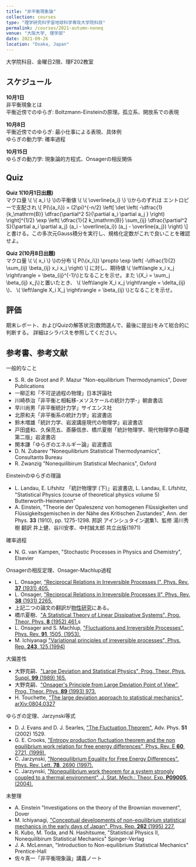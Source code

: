 ```yaml
---
title: "非平衡現象論"
collection: courses
type: "理学研究科宇宙地球科学専攻大学院科目"
permalink: /courses/2021-autumn-noneq
venue: "大阪大学, 理学部"
date: 2021-09-26
location: "Osaka, Japan"
---
```


大学院科目、金曜日2限、理F202教室


スケジュール
-----
**10月1日**  
非平衡現象とは  
平衡近傍でのゆらぎ: Boltzmann-Einsteinの原理。孤立系、開放系での表現  

**10月8日**  
平衡近傍でのゆらぎ: 最小仕事による表現、具体例  
ゆらぎの動力学: 確率過程

**10月15日**  
ゆらぎの動力学: 現象論的方程式、Onsagerの相反関係



Quiz
----
**Quiz 1(10月1日出題)**  
マクロ量 \\( \\{ a_i \\} \\)の平衡値 \\( \\{ \overline{a_i} \\} \\)からのずれは
エントロピーで支配され
\\[
P(\\{a_i\\}) = (2\pi)^{-n/2} \left[ \det \left(
-\dfrac{1}{k_\mathrm{B}} \dfrac{\partial^2 S}{\partial a_i \partial a_j }
 \right)
 \right]^{1/2}
\exp \left(
\dfrac{1}{2 k_\mathrm{B}}
\sum_{ij} \dfrac{\partial^2 S}{\partial a_i \partial a_j} (a_i - \overline{a_i}) (a_j - \overline{a_j})
\right)
\\]
と書ける。この多次元Gauss積分を実行し、規格化定数がこれで良いことを確認せよ。

**Quiz 2(10月8日出題)**  
マクロ量 \\( \\{ x_i \\} \\)の分布
\\[
P(\\{x_i\\}) \propto
\exp \left(
-\dfrac{1}{2}
\sum_{ij} \beta_{ij} x_i x_j
\right)
\\]
に対し、期待値 \\( \left\langle x_i x_j \right\rangle = \beta_{ij}^{-1}\\)となることを示せ。また
\\(X_i = \sum_j \beta_{ij} x_j\\)と置いたとき、
\\( \left\langle X_i x_j \right\rangle = \delta_{ij} \\)、
\\( \left\langle X_i X_j \right\rangle = \beta_{ij} \\)となることを示せ。





評価
---
期末レポート、およびQuizの解答状況(数問選んで、最後に提出)をみて総合的に判断する。
詳細はシラバスを参照してください。


参考書、参考文献
-------------
一般的なこと
* S. R. de Groot and P. Mazur "Non-equilibrium Thermodynamics", Dover Publications
* 一柳正和「不可逆過程の物理」日本評論社
* 川崎恭治「非平衡と相転移-メソスケールの統計力学-」朝倉書店
* 早川尚男「非平衡統計力学」サイエンス社
* 北原和夫「非平衡系の統計力学」岩波書店
* 鈴木増雄「統計力学、岩波講座現代の物理学」岩波書店
* 戸田盛和、久保亮五、斎藤信彦、橋爪夏樹「統計物理学、現代物理学の基礎第二版」岩波書店
* 関本謙「ゆらぎのエネルギー論」岩波書店
* D. N. Zubarev "Nonequilibrium Statistical Thermodynamics", Consultants Bureau
* R. Zwanzig "Nonequilibirum Statistical Mechanics", Oxford

Einsteinのゆらぎの理論
* L. Landau, E. Lifshitz 「統計物理学 (下)」岩波書店, L. Landau, E. Lifshitz, "Statistical Physics (course of theoretical physics volume 5) Butterworth-Heinemann"
* A. Einstein, "Theorie der Opaleszenz von homogenen Flüssigkeiten und Flüssigkeitsgemischen in der Nähe des Kritischen Zustandes", Ann. der Phys. **33** (1910), pp. 1275-1298. 邦訳 アインシュタイン選集1、監修 湯川秀樹 翻訳 井上健、谷川安孝、中村誠太郎 共立出版(1971)

確率過程
* N. G. van Kampen, "Stochastic Processes in Physics and Chemistry", Elsevier

Onsagerの相反定理、Onsager-Machlup過程
* L. Onsager, ["Reciprocal Relations in Irreversible Processes I", Phys. Rev. **37** (1931) 405.](http://prola.aps.org/abstract/PR/v37/i4/p405_1)
* L. Onsager, ["Reciprocal Relations in Irreversible Processes II", Phys. Rev. **38** (1931) 2265.](http://prola.aps.org/abstract/PR/v38/i12/p2265_1)
* 上記二つの論文の翻訳が[物性研究](https://doi.org/10.14989/178097)にある。
* 橋爪夏樹、["A Statistical Theory of Linear Dissipative Systems", Prog. Theor. Phys. **8** (1952) 461.](https://doi.org/10.1143/PTP/8.4.461)s
* L. Onsager and S. Machlup, ["Fluctuations and Irreversible Processes", Phys. Rev. **91**, 1505, (1953).](http://prola.aps.org/abstract/PR/v91/i6/p1505_1)
* M. Ichiyanagi ["Variational principles of irreversible processes", Phys. Rep. **243**, 125,(1994)](http://www.sciencedirect.com/science/article/pii/0370157394900523)


大偏差性
* 大野克嗣、["Large Deviation and Statistical Physics", Prog. Theor. Phys. Suppl. **99** (1989) 165.](https://doi.org/10.1143/PTPS.99.165)
* 大野克嗣、["Onsager's Principle from Large Deviation Point of View", Prog. Theor. Phys. **89** (1993) 973.](https://doi.org/10.1143/PTP.89.973)
* H. Touchette, ["The large deviation approach to statistical mechanics", arXiv:0804.0327](http://arxiv.org/abs/0804.0327)



ゆらぎの定理、Jarzynski等式
* D. J. Evans and  D. J. Searles, ["The Fluctuation Theorem"</a>, Adv. Phys. **51** (2002) 1529.](http://taylorandfrancis.metapress.com/index/GY5R6P9XX8RYVXGR.pdf)
* G. E. Crooks, ["Entropy production fluctuation theorem and
    the non equilibrium work relation for free energy
  differences", Phys. Rev. E **60**, 2721, (1999).]()
* C. Jarzynski, ["Nonequilibrium Equality for Free Energy
  Differences", Phys. Rev. Lett. **78**, 2690 (1997).]()
*  C. Jarzynski, ["Nonequilibrium  work theorem for a system strongly coupled to a thermal environment", J. Stat. Mech.: Theor. Exp. **P09005**, (2004).]()

未整理
* A. Einstein "Investigations on the theory of the Brownian movement", Dover
* M. Ichiyanagi, ["Conceptual developments of non-equilibrium statistical mechanics in the early days of Japan", Phys. Rep. **262** (1995) 227.](http://www.sciencedirect.com/science?_ob=MImg&_imagekey=B6TVP-3YF4GW9-6-2&_cdi=5540&_user=5735665&_orig=browse&_coverDate=11%2F30%2F1995&_sk=997379994&view=c&wchp=dGLzVlz-zSkWA&md5=eb16ad3f3147413c76cc65ec10af35e6&ie=/sdarticle.pdf)
* R. Kubo, M. Toda, and N. Hashitsume, "Statistical Physics II, Nonequilibirum Statistical Mechanics" Spinger-Verlag
* J. A. McLennan, "Introduction to Non-equilibrium Statistical Mechanics" Prentice-Hall
* 佐々真一「非平衡現象論」講義ノート
